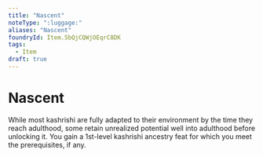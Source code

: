 ```yaml
---
title: "Nascent"
noteType: ":luggage:"
aliases: "Nascent"
foundryId: Item.5bQjCQWjOEqrC8DK
tags:
  - Item
draft: true
---
```


# Nascent

While most kashrishi are fully adapted to their environment by the time they reach adulthood, some retain unrealized potential well into adulthood before unlocking it. You gain a 1st-level kashrishi ancestry feat for which you meet the prerequisites, if any.
